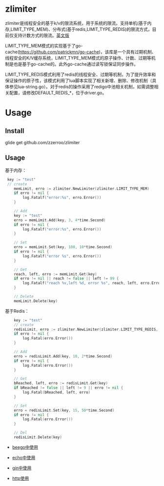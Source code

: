 # zlimiter
zlimiter是线程安全的基于k/v的限流系统，用于系统的限流。支持单机(基于内存,LIMIT_TYPE_MEM)、分布式(基于redis,LIMIT_TYPE_REDIS)的限流方式，目前仅支持计数方式的限流。[英文版](./readme.md)

LIMIT_TYPE_MEM模式的实现基于了go-cache(https://github.com/patrickmn/go-cache)，该库是一个具有过期机制、线程安全的K/V缓存系统，LIMIT_TYPE_MEM模式的原子操作、计数、过期等机制是也是基于go-cache的。此外go-cache通过读写锁保证同步操作。

LIMIT_TYPE_REDIS模式利用了redis的线程安全、过期等机制，为了提升效率和保证操作的原子性，该模式利用了lua脚本实现了相关新增、删除、修改机制（具体参见lua-string.go）。对于redis的操作采用了redigo中池相关机制，如需调整相关配置，请修改DEFAULT_REDIS_*，位于driver.go。

# Usage

## Install

glide get github.com/zzerroo/zlimiter

## Usage

基于内存：

```go
 key := "test" 
 // create
	memLimit, erro := zlimiter.NewLimiter(zlimiter.LIMIT_TYPE_MEM)
	if erro != nil {
		log.Fatalf("error:%s", erro.Error())
	}

	// Add
	key := "test"
	erro = memLimit.Add(key, 3, 4*time.Second)
	if erro != nil {
		log.Fatalf("error:%s", erro.Error())
	}

	// Set
	erro = memLimit.Set(key, 100, 10*time.Second)
	if erro != nil {
		log.Fatalf("error %s", erro.Error())
	}

	// Get
	reach, left, erro := memLimit.Get(key)
	if erro != nil || reach != false || left != 99 {
		log.Fatalf("reach %v,left %d, error %s", reach, left, erro.Error())
	}

	// Delete
	memLimit.Delete(key)
```



基于Redis：

```go
	key := "test"
	// create
	redisLimit, erro := zlimiter.NewLimiter(zlimiter.LIMIT_TYPE_REDIS, driver.RedisInfo{Host: "127.0.0.1:6379", Passwd: "passwd"})
	if erro != nil {
		log.Fatal(erro.Error())
	}

	// Add
	erro = redisLimit.Add(key, 10, 2*time.Second)
	if erro != nil {
		log.Fatal(erro.Error())
	}

	// Get
	bReached, left, erro := redisLimit.Get(key)
	if bReached != false || left != 9 || erro != nil {
		log.Fatal(bReached, left, erro)
	}

	// Set
	erro = redisLimit.Set(key, 15, 50*time.Second)
	if erro != nil {
		log.Fatal(erro.Error())
	}

	// Del
	redisLimit.Delete(key)
```



- [beego中使用](./example/beego/beego.go)

- [echo中使用](./example/echo/echo.go)
- [gin中使用](./example/gin/gin.go)
- [http使用](./example/http/http.go)



